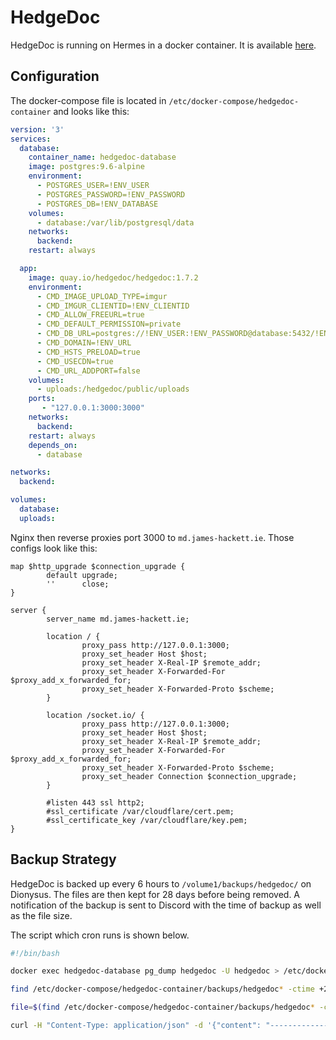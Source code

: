 # HedgeDoc

HedgeDoc is running on Hermes in a docker container. It is available [here](https://md.james-hackett.ie).


## Configuration

The docker-compose file is located in `/etc/docker-compose/hedgedoc-container` and looks like this:

```yaml
version: '3'
services:
  database:
    container_name: hedgedoc-database
    image: postgres:9.6-alpine
    environment:
      - POSTGRES_USER=!ENV_USER
      - POSTGRES_PASSWORD=!ENV_PASSWORD
      - POSTGRES_DB=!ENV_DATABASE
    volumes:
      - database:/var/lib/postgresql/data
    networks:
      backend:
    restart: always

  app:
    image: quay.io/hedgedoc/hedgedoc:1.7.2
    environment:
      - CMD_IMAGE_UPLOAD_TYPE=imgur
      - CMD_IMGUR_CLIENTID=!ENV_CLIENTID
      - CMD_ALLOW_FREEURL=true
      - CMD_DEFAULT_PERMISSION=private
      - CMD_DB_URL=postgres://!ENV_USER:!ENV_PASSWORD@database:5432/!ENV_DATABASE
      - CMD_DOMAIN=!ENV_URL
      - CMD_HSTS_PRELOAD=true
      - CMD_USECDN=true
      - CMD_URL_ADDPORT=false
    volumes:
      - uploads:/hedgedoc/public/uploads
    ports:
       - "127.0.0.1:3000:3000"
    networks:
      backend:
    restart: always
    depends_on:
      - database

networks:
  backend:

volumes:
  database:
  uploads:
```

Nginx then reverse proxies port 3000 to `md.james-hackett.ie`. Those configs look like this:

```nginx
map $http_upgrade $connection_upgrade {
        default upgrade;
        ''      close;
}

server {
        server_name md.james-hackett.ie;

        location / {
                proxy_pass http://127.0.0.1:3000;
                proxy_set_header Host $host;
                proxy_set_header X-Real-IP $remote_addr;
                proxy_set_header X-Forwarded-For $proxy_add_x_forwarded_for;
                proxy_set_header X-Forwarded-Proto $scheme;
        }

        location /socket.io/ {
                proxy_pass http://127.0.0.1:3000;
                proxy_set_header Host $host;
                proxy_set_header X-Real-IP $remote_addr;
                proxy_set_header X-Forwarded-For $proxy_add_x_forwarded_for;
                proxy_set_header X-Forwarded-Proto $scheme;
                proxy_set_header Connection $connection_upgrade;
        }

        #listen 443 ssl http2;
        #ssl_certificate /var/cloudflare/cert.pem;
        #ssl_certificate_key /var/cloudflare/key.pem;
}
```

## Backup Strategy

HedgeDoc is backed up every 6 hours to `/volume1/backups/hedgedoc/` on Dionysus. The files are then kept for 28 days
before being removed. A notification of the backup is sent to Discord with the time of backup as well as the file size.

The script which cron runs is shown below.

```bash
#!/bin/bash

docker exec hedgedoc-database pg_dump hedgedoc -U hedgedoc > /etc/docker-compose/hedgedoc-container/backups/hedgedoc-$(date +%Y-%m-%d_%H-%M-%S).sql

find /etc/docker-compose/hedgedoc-container/backups/hedgedoc* -ctime +28 -exec rm {} \;

file=$(find /etc/docker-compose/hedgedoc-container/backups/hedgedoc* -ctime -0.24 -exec du -sh {} \; | cut -f1 | xargs | sed 's/.$//')

curl -H "Content-Type: application/json" -d '{"content": "-----------------\n**Hedgedoc Backup**\n-----------------\n`Hedgedoc` has just been backed up!\nFile size: `'"$file"'` megabytes\nDate: `'"$(TZ=Europe/Dublin date)"'`"}' https://canary.discord.com/api/webhooks/$webhook_url
```
